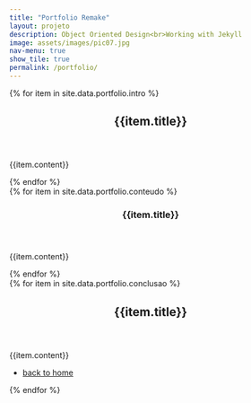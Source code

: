 ```yaml
---
title: "Portfolio Remake"
layout: projeto
description: Object Oriented Design<br>Working with Jekyll
image: assets/images/pic07.jpg
nav-menu: true
show_tile: true
permalink: /portfolio/
---
```

<!-- Instruções>
<!-- Neste arquivo mudar somente o frontmater e os partes a seguir:>
<!-- Alterar o loop for com o nome do arquivo e seção do arquivo nas tres partes>
<!-- Colocar a descrição.yml dentro da pasta _data e mudar pelo (projeto_de_teste)>
<!-- Dentro do arquivo do projeto_de_teste, especificar cada uma das seções>
<!-- Main -->
<div id="main">

<!-- One -->
<section id="one">
{% for item in site.data.portfolio.intro %}
	<div class="inner">
		<header class="major">
			<h2>{{item.title}}</h2>
		</header>
		<p>{{item.content}}</p>
	</div>
	{% endfor %}
</section>

<!-- Two -->
<section id="two" class="spotlights">
{% for item in site.data.portfolio.conteudo %}
   <section>
  <img src="{{item.image}}" alt="" data-position="center center" class="image"/>
    <div class="content">
      <div class="inner">
        <header class="major">
          <h3>{{item.title}}</h3>
        </header>
        <p>{{item.content}}</p>
      </div>
    </div>
    </section>
 {% endfor %}
   </section>
<!-- Three -->
<section id="three">
{% for item in site.data.portfolio.conclusao %}
	<div class="inner">
		<header class="major">
			<h2>{{item.title}}</h2>
		</header>
		    <p>{{item.content}}</p>
		<ul class="actions">
			<li><a href="/home/" class="button next">back to home</a></li>
		</ul>
	</div>
{% endfor %}
</section>

</div>
